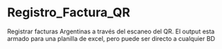 # Registro_Factura_QR
Registrar facturas Argentinas a través del escaneo del QR. El output esta armado para una planilla de excel, pero puede ser directo a cualquier BD 
